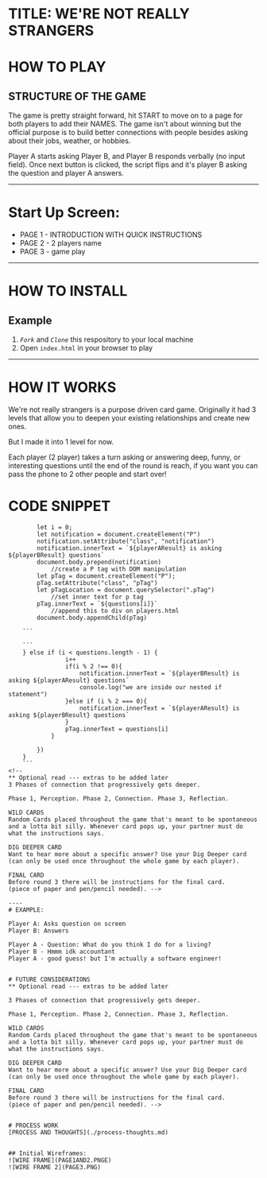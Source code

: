 # TITLE: WE'RE NOT REALLY STRANGERS

# HOW TO PLAY
##  STRUCTURE OF THE GAME 
The game is pretty straight forward, hit START to move on to a page for both players to add their NAMES. The game isn't about winning but the official purpose is to build better connections with people besides asking about their jobs, weather, or hobbies. 

Player A starts asking Player B, and Player B responds verbally (no input field). Once next button is clicked, the script flips and it's player B asking the question and player A answers.

---

# Start Up Screen:
- PAGE 1 - INTRODUCTION WITH QUICK INSTRUCTIONS
- PAGE 2 - 2 players name
- PAGE 3 - game play

---

# HOW TO INSTALL

## Example
1. *`Fork`* and *`Clone`* this respository to your local machine
2. Open `index.html` in your browser to play  

---
# HOW IT WORKS
We're not really strangers is a purpose driven card game. Originally it had 3 levels that 
allow you to deepen your existing relationships and create new ones. 

But I made it into 1 level for now.



Each player (2 player) takes a turn asking or answering deep, funny, or interesting questions until the end of the round is reach, if you want you can pass the phone to 2 other people and start over!

# CODE SNIPPET
```function navArray() {
        let i = 0;
        let notification = document.createElement("P")
        notification.setAttribute("class", "notification")
        notification.innerText = `${playerAResult} is asking ${playerBResult} questions`
        document.body.prepend(notification)
            //create a P tag with DOM manipulation
        let pTag = document.createElement("P");
        pTag.setAttribute("class", "pTag")
        let pTagLocation = document.querySelector(".pTag")
            //set inner text for p tag
        pTag.innerText = `${questions[i]}`
            //append this to div on players.html
        document.body.appendChild(pTag)
        
    ```

    ```
    } else if (i < questions.length - 1) {
                i++
                if(i % 2 !== 0){
                    notification.innerText = `${playerBResult} is asking ${playerAResult} questions`
                    console.log("we are inside our nested if statement")
                }else if (i % 2 === 0){
                    notification.innerText = `${playerAResult} is asking ${playerBResult} questions`
                }
                pTag.innerText = questions[i]
            }
            
        })
    }
    ```
<!-- 
** Optional read --- extras to be added later
3 Phases of connection that progressively gets deeper. 

Phase 1, Perception. Phase 2, Connection. Phase 3, Reflection. 

WILD CARDS
Random Cards placed throughout the game that's meant to be spontaneous and a lotta bit silly. Whenever card pops up, your partner must do what the instructions says.  

DIG DEEPER CARD
Want to hear more about a specific answer? Use your Dig Deeper card (can only be used once throughout the whole game by each player).

FINAL CARD
Before round 3 there will be instructions for the final card. 
(piece of paper and pen/pencil needed). -->

----
# EXAMPLE: 

Player A: Asks question on screen
Player B: Answers

Player A - Question: What do you think I do for a living?
Player B - Hmmm idk accountant
Player A - good guess! but I'm actually a software engineer!


# FUTURE CONSIDERATIONS
** Optional read --- extras to be added later

3 Phases of connection that progressively gets deeper. 

Phase 1, Perception. Phase 2, Connection. Phase 3, Reflection. 

WILD CARDS
Random Cards placed throughout the game that's meant to be spontaneous and a lotta bit silly. Whenever card pops up, your partner must do what the instructions says.  

DIG DEEPER CARD
Want to hear more about a specific answer? Use your Dig Deeper card (can only be used once throughout the whole game by each player).

FINAL CARD
Before round 3 there will be instructions for the final card. 
(piece of paper and pen/pencil needed). -->


# PROCESS WORK
[PROCESS AND THOUGHTS](./process-thoughts.md)


## Initial Wireframes:
![WIRE FRAME](PAGE1AND2.PNGE)
![WIRE FRAME 2](PAGE3.PNG)

